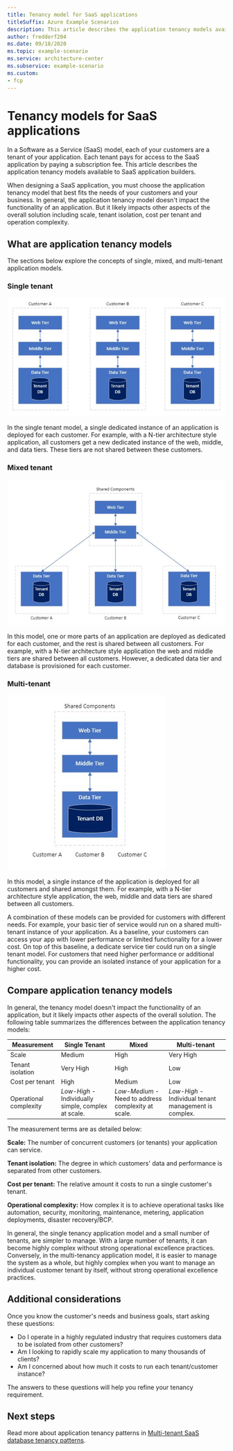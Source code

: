```yaml
---
title: Tenancy model for SaaS applications
titleSuffix: Azure Example Scenarios
description: This article describes the application tenancy models available to Software as a Service (SaaS) application builders.
author: fredderf204 
ms.date: 09/18/2020
ms.topic: example-scenario
ms.service: architecture-center
ms.subservice: example-scenario
ms.custom:
- fcp
---
```


# Tenancy models for SaaS applications

In a Software as a Service (SaaS) model, each of your customers are a tenant of your application. Each tenant pays for access to the SaaS application by paying a subscription fee. This article describes the application tenancy models available to SaaS application builders.

When designing a SaaS application, you must choose the application tenancy model that best fits the needs of your customers and your business. In general, the application tenancy model doesn't impact the functionality of an application. But it likely impacts other aspects of the overall solution including scale, tenant isolation, cost per tenant and operation complexity.

## What are application tenancy models

The sections below explore the concepts of single, mixed, and multi-tenant application models.

### Single tenant

![Image of Single Tenant application model](./images/single-tenant.JPG)

In the single tenant model, a single dedicated instance of an application is deployed for each customer. For example, with a N-tier architecture style application, all customers get a new dedicated instance of the web, middle, and data tiers. These tiers are not shared between these customers.

### Mixed tenant

![Image of Mixed Tenant application model](./images/mixed-tenant.JPG)

In this model, one or more parts of an application are deployed as dedicated for each customer, and the rest is shared between all customers. For example, with a N-tier architecture style application the web and middle tiers are shared between all customers. However, a dedicated data tier and database is provisioned for each customer.

### Multi-tenant

![Image of Multi-tenant application model](./images/multi-tenant.JPG)

In this model, a single instance of the application is deployed for all customers and shared amongst them. For example, with a N-tier architecture style application, the web, middle and data tiers are shared between all customers.

A combination of these models can be provided for customers with different needs. For example, your basic tier of service would run on a shared multi-tenant instance of your application. As a baseline, your customers can access your app with lower performance or limited functionality for a lower cost. On top of this baseline, a dedicate service tier could run on a single tenant model. For customers that need higher performance or additional functionality, you can provide an isolated instance of your application for a higher cost.

## Compare application tenancy models

In general, the tenancy model doesn't impact the functionality of an application, but it likely impacts other aspects of the overall solution. The following table summarizes the differences between the application tenancy models:

Measurement | Single Tenant | Mixed | Multi-tenant
| ------------ | ------------ | ------------- | ------------
Scale | Medium | High | Very High
Tenant isolation | Very High | High | Low
Cost per tenant | High | Medium | Low
Operational complexity | *Low-High* - Individually simple, complex at scale. | *Low-Medium* - Need to address complexity at scale. | *Low-High* - Individual tenant management is complex.

The measurement terms are as detailed below:

**Scale:** The number of concurrent customers (or tenants) your application can service.

**Tenant isolation:** The degree in which customers' data and performance is separated from other customers.

**Cost per tenant:** The relative amount it costs to run a single customer's tenant.

**Operational complexity:**  How complex it is to achieve operational tasks like automation, security, monitoring, maintenance, metering, application deployments, disaster recovery/BCP.

In general, the single tenancy application model and a small number of tenants, are simpler to manage. With a large number of tenants, it can become highly complex without strong operational excellence practices. Conversely, in the multi-tenancy application model, it is easier to manage the system as a whole, but highly complex when you want to manage an individual customer tenant by itself, without strong operational excellence practices.

## Additional considerations

Once you know the customer's needs and business goals, start asking these questions:

- Do I operate in a highly regulated industry that requires customers data to be isolated from other customers?
- Am I looking to rapidly scale my application to many thousands of clients?
- Am I concerned about how much it costs to run each tenant/customer instance?

The answers to these questions will help you refine your tenancy requirement.

## Next steps

Read more about application tenancy patterns in [Multi-tenant SaaS database tenancy patterns](/azure/azure-sql/database/saas-tenancy-app-design-patterns).
